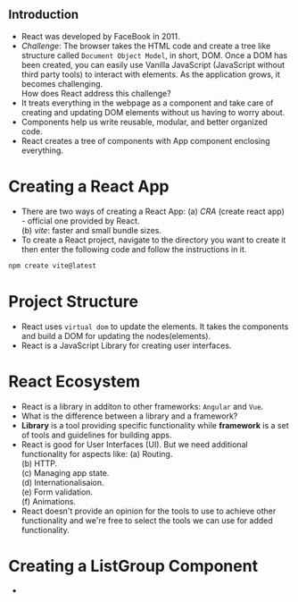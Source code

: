 ## Introduction

- React was developed by FaceBook in 2011.
- _Challenge_: The browser takes the HTML code and create a tree like structure called `Document Object Model`, in short, DOM. Once a DOM has been created, you can easily use Vanilla JavaScript (JavaScript without third party tools) to interact with elements. As the application grows, it becomes challenging. <br>
  How does React address this challenge? <br>
- It treats everything in the webpage as a component and take care of creating and updating DOM elements without us having to worry about.
- Components help us write reusable, modular, and better organized code.
- React creates a tree of components with App component enclosing everything.

# Creating a React App

- There are two ways of creating a React App:
  (a) _CRA_ (create react app) - official one provided by React. <br>
  (b) _vite_: faster and small bundle sizes.
- To create a React project, navigate to the directory you want to create it then enter the following code and follow the instructions in it.

```javascript
npm create vite@latest
```

# Project Structure

- React uses `virtual dom` to update the elements. It takes the components and build a DOM for updating the nodes(elements).
- React is a JavaScript Library for creating user interfaces.

# React Ecosystem

- React is a library in additon to other frameworks: `Angular` and `Vue`.
- What is the difference between a library and a framework?
- **Library** is a tool providing specific functionality while **framework** is a set of tools and guidelines for building apps.
- React is good for User Interfaces (UI). But we need additional functionality for aspects like:
  (a) Routing. <br/>
  (b) HTTP. <br />
  (c) Managing app state. <br/>
  (d) Internationalisaion. <br/>
  (e) Form validation. <br />
  (f) Animations. <br />
- React doesn't provide an opinion for the tools to use to achieve other functionality and we're free to select the tools we can use for added functionality.

# Creating a ListGroup Component
- 
